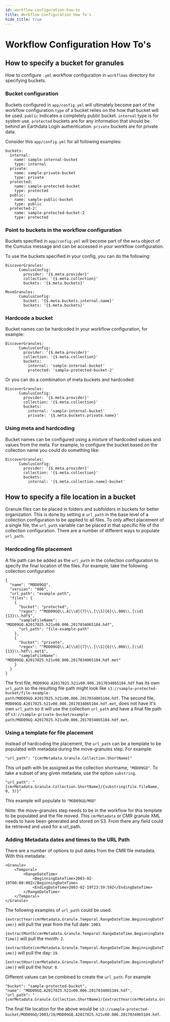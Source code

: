```yaml
---
id: workflow-configuration-how-to
title: Workflow Configuration How To's
hide_title: true
---
```


# Workflow Configuration How To's

## How to specify a bucket for granules

How to configure `.yml` workflow configuration in `workflows` directory for specifying buckets.

### Bucket configuration

Buckets configured in `app/config.yml` will ultimately become part of the workflow configuration.`type` of a bucket relies on the how that bucket will be used.
`public` indicates a completely public bucket.
`internal` type is for system use.
`protected` buckets are for any information that should be behind an Earthdata Login authentication.
`private` buckets are for private data.

Consider this `app/config.yml` for all following examples:

```
buckets:
  internal:
    name: sample-internal-bucket
    type: internal
  private:
    name: sample-private-bucket
    type: private
  protected:
    name: sample-protected-bucket
    type: protected
  public:
    name: sample-public-bucket
    type: public
  protected-2:
    name: sample-protected-bucket-2
    type: protected
```

### Point to buckets in the workflow configuration

Buckets specified in `app/config.yml` will become part of the `meta` object of the Cumulus message and can be accessed in your workflow configuration.

To use the buckets specified in your config, you can do the following:

```
DiscoverGranules:
      CumulusConfig:
        provider: '{$.meta.provider}'
        collection: '{$.meta.collection}'
        buckets: '{$.meta.buckets}'
```

```
MoveGranules:
      CumulusConfig:
        bucket: '{$.meta.buckets.internal.name}'
        buckets: '{$.meta.buckets}'
```

### Hardcode a bucket

Bucket names can be hardcoded in your workflow configuration, for example:

```
DiscoverGranules:
      CumulusConfig:
        provider: '{$.meta.provider}'
        collection: '{$.meta.collection}'
        buckets:
          internal: 'sample-internal-bucket'
          protected: 'sample-protected-bucket-2'
```
Or you can do a combination of meta buckets and hardcoded:

```
DiscoverGranules:
      CumulusConfig:
        provider: '{$.meta.provider}'
        collection: '{$.meta.collection}'
        buckets:
          internal: 'sample-internal-bucket'
          private: '{$.meta.buckets.private.name}'
```

### Using meta and hardcoding

Bucket names can be configured using a mixture of hardcoded values and values from the meta. For example, to configure the bucket based on the collection name you could do something like:

```
DiscoverGranules:
      CumulusConfig:
        provider: '{$.meta.provider}'
        collection: '{$.meta.collection}'
        buckets:
          internal: '{$.meta.collection.name}-bucket'
```
## How to specify a file location in a bucket

Granule files can be placed in folders and subfolders in buckets for better organization. This is done by setting a `url_path` in the base level of a collection configuration to be applied to all files. To only affect placement of a single file, the `url_path` variable can be placed in that specific file of the collection configuration. There are a number of different ways to populate `url_path`.

### Hardcoding file placement

A file path can be added as the `url_path` in the collection configuration to specify the final location of the files. For example, take the following collection configuration

```
{
  "name": "MOD09GQ",
  "version": "006",
  "url_path": "example-path",
  "files": {
    {
      "bucket": "protected",
      "regex": "^MOD09GQ\\.A[\\d]{7}\\.[\\S]{6}\\.006\\.[\\d]{13}\\.hdf$",
      "sampleFileName": "MOD09GQ.A2017025.h21v00.006.2017034065104.hdf",
      "url_path": "file-example-path"
    },
    {
      "bucket": "private",
      "regex": "^MOD09GQ\\.A[\\d]{7}\\.[\\S]{6}\\.006\\.[\\d]{13}\\.hdf\\.met$",
      "sampleFileName": "MOD09GQ.A2017025.h21v00.006.2017034065104.hdf.met"
    }
  }
}
```

The first file, `MOD09GQ.A2017025.h21v00.006.2017034065104.hdf` has its own `url_path` so the resulting file path might look like `s3://sample-protected-bucket/file-example-path/MOD09GQ.A2017025.h21v00.006.2017034065104.hdf`.
The second file, `MOD09GQ.A2017025.h21v00.006.2017034065104.hdf.met`, does not have it's own `url_path` so it will use the collection `url_path` and have a final file path of `s3://sample-private-bucket/example-path/MOD09GQ.A2017025.h21v00.006.2017034065104.hdf.met`.

### Using a template for file placement

Instead of hardcoding the placement, the `url_path` can be a template to be populated with metadata during the move-granules step. For example:

```
"url_path": "{cmrMetadata.Granule.Collection.ShortName}"
```

This url path with be assigned as the collection shortname, `"MOD09GQ"`.
To take a subset of any given metadata, use the option `substring`.

```
"url_path": "{cmrMetadata.Granule.Collection.ShortName}/{substring(file.fileName, 0, 3)}"
```

This example will populate to `"MOD09GQ/MOD"`

Note: the move-granules step needs to be in the workflow for this template to be populated and the file moved. This `cmrMetadata` or CMR granule XML needs to have been generated and stored on S3. From there any field could be retrieved and used for a url_path.

### Adding Metadata dates and times to the URL Path

There are a number of options to pull dates from the CMR file metadata. With this metadata:

```
<Granule>
    <Temporal>
        <RangeDateTime>
            <BeginningDateTime>2003-02-19T00:00:00Z</BeginningDateTime>
            <EndingDateTime>2003-02-19T23:59:59Z</EndingDateTime>
        </RangeDateTime>
    </Temporal>
</Granule>
```

The following examples of `url_path` could be used.

`{extractYear(cmrMetadata.Granule.Temporal.RangeDateTime.BeginningDateTime)}` will pull the year from the full date: `2003`.

`{extractMonth(cmrMetadata.Granule.Temporal.RangeDateTime.BeginningDateTime)}` will pull the month: `2`.

`{extractDate(cmrMetadata.Granule.Temporal.RangeDateTime.BeginningDateTime)}` will pull the day: `19`.

`{extractHour(cmrMetadata.Granule.Temporal.RangeDateTime.BeginningDateTime)}` will pull the hour: `0`.

Different values can be combined to create the `url_path`. For example

```
"bucket": "sample-protected-bucket",
"name": "MOD09GQ.A2017025.h21v00.006.2017034065104.hdf",
"url_path": "{cmrMetadata.Granule.Collection.ShortName}/{extractYear(cmrMetadata.Granule.Temporal.RangeDateTime.BeginningDateTime)/extractDate(cmrMetadata.Granule.Temporal.RangeDateTime.BeginningDateTime)}"

```

The final file location for the above would be `s3://sample-protected-bucket/MOD09GQ/2003/19/MOD09GQ.A2017025.h21v00.006.2017034065104.hdf`.
